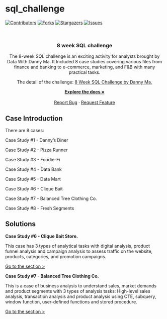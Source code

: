 # sql_challenge

[![Contributors][contributors-shield]][contributors-url]
[![Forks][forks-shield]][forks-url]
[![Stargazers][stars-shield]][stars-url]
[![Issues][issues-shield]][issues-url]

<!-- PROJECT LOGO -->
<br />
<div align="center">
  <a href="https://github.com/tamtran4869/sql_challenge">
  </a>

  <h3 align="center">8 week SQL challenge</h3>

  <p align="center">
    The 8-week SQL challenge is an exciting activity for analysts brought by Data With Danny Ma.
 It Included 8 case studies covering various files from finance and banking to e-commerce, marketing, and F&B with many practical tasks.
 
 The detail of the challenge: <a href="https://8weeksqlchallenge.com/">8 Week SQL Challenge by Danny Ma.</a>
    
   <a href="#case-introduction"><strong>Explore the docs »</strong></a>
    <br />
    <br />
    <a href="https://github.com/tamtran4869/sql_challenge/issues">Report Bug</a>
    ·
    <a href="https://github.com/tamtran4869/sql_challenge/issues">Request Feature</a>
  </p>
</div>


<!-- CONTEXT -->
## Case Introduction
There are 8 cases: 

Case Study #1 - Danny’s Diner 

Case Study #2 - Pizza Runner

Case Study #3 - Foodie-Fi

Case Study #4 - Data Bank

Case Study #5 - Data Mart

Case Study #6 - Clique Bait

Case Study #7 - Balanced Tree Clothing Co.

Case Study #8 - Fresh Segments

## Solutions

**Case Study #6 - Clique Bait Store.**

This case has 3 types of analytical tasks with digital analysis, product funnel analysis and campaign analysis to assess traffic on the website, products, categories, and promotion campaigns.

<a href="https://github.com/tamtran4869/sql_challenge/blob/main/Clique_bait/solutions.md">Go to the section > </a>

**Case Study #7 - Balanced Tree Clothing Co.**

This is a case of business analysis to understand sales, market demands and product segments with 3 types of analysis tasks: High-level sales analysis, transaction analysis and product analysis using CTE, subquery, window function, user-defined functions and stored procedure.

<a href="https://github.com/tamtran4869/sql_challenge/blob/main/Balanced_tree/solutions.md">Go to the section > </a>


<!-- MARKDOWN LINKS & IMAGES -->
<!-- https://www.markdownguide.org/basic-syntax/#reference-style-links -->
[contributors-shield]: https://img.shields.io/github/contributors/tamtran4869/sql_challenge.svg?style=for-the-badge
[contributors-url]: https://github.com/tamtran4869/sql_challenge/graphs/contributors
[forks-shield]: https://img.shields.io/github/forks/tamtran4869/sql_challenge.svg?style=for-the-badge
[forks-url]: https://github.com/tamtran4869/sql_challenge/network/members
[stars-shield]: https://img.shields.io/github/stars/tamtran4869/sql_challenge.svg?style=for-the-badge
[stars-url]: https://github.com/tamtran4869/sql_challenge/stargazers
[issues-shield]: https://img.shields.io/github/issues/tamtran4869/sql_challenge.svg?style=for-the-badge
[issues-url]: https://github.com/tamtran4869/sql_challenge/issues
